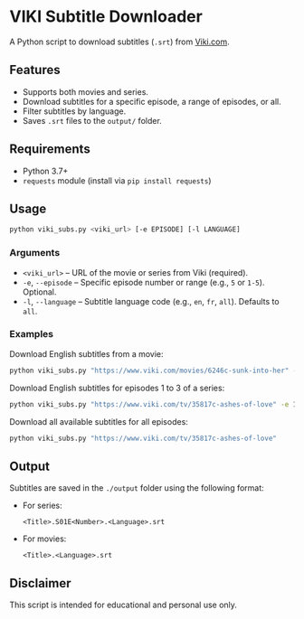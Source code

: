 # VIKI Subtitle Downloader

A Python script to download subtitles (`.srt`) from [Viki.com](https://www.viki.com).

## Features

- Supports both movies and series.
- Download subtitles for a specific episode, a range of episodes, or all.
- Filter subtitles by language.
- Saves `.srt` files to the `output/` folder.

## Requirements

- Python 3.7+
- `requests` module (install via `pip install requests`)

## Usage

```bash
python viki_subs.py <viki_url> [-e EPISODE] [-l LANGUAGE]
```

### Arguments

- `<viki_url>` – URL of the movie or series from Viki (required).
- `-e`, `--episode` – Specific episode number or range (e.g., `5` or `1-5`). Optional.
- `-l`, `--language` – Subtitle language code (e.g., `en`, `fr`, `all`). Defaults to `all`.

### Examples

Download English subtitles from a movie:

```bash
python viki_subs.py "https://www.viki.com/movies/6246c-sunk-into-her" -l en
```

Download English subtitles for episodes 1 to 3 of a series:

```bash
python viki_subs.py "https://www.viki.com/tv/35817c-ashes-of-love" -e 1-3 -l en
```

Download all available subtitles for all episodes:

```bash
python viki_subs.py "https://www.viki.com/tv/35817c-ashes-of-love"
```

## Output

Subtitles are saved in the `./output` folder using the following format:

- For series:
  ```
  <Title>.S01E<Number>.<Language>.srt
  ```

- For movies:
  ```
  <Title>.<Language>.srt
  ```

## Disclaimer

This script is intended for educational and personal use only.
